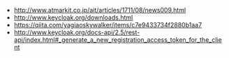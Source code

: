 * http://www.atmarkit.co.jp/ait/articles/1711/08/news009.html
* http://www.keycloak.org/downloads.html
* https://qiita.com/yagiaoskywalker/items/c7e9433734f2880b1aa7
* http://www.keycloak.org/docs-api/2.5/rest-api/index.html#_generate_a_new_registration_access_token_for_the_client

